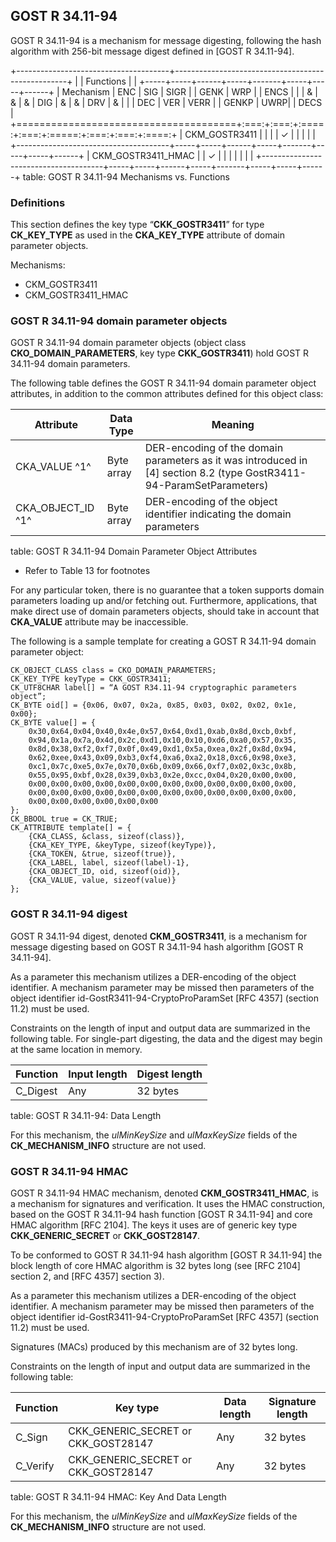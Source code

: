 ## GOST R 34.11-94 

GOST R 34.11-94 is a mechanism for message digesting, following the hash
algorithm with 256-bit message digest defined in [GOST R 34.11-94].

+--------------------------------------+---------------------------------------------------+
|                                      | Functions                                         |
|                                      +-----+-----+------+-----+-------+-----+-----+------+
| Mechanism                            | ENC | SIG | SIGR |     | GENK  | WRP |     | ENCS |
|                                      |  &  |  &  |  &   | DIG |   &   |  &  | DRV |  &   |
|                                      | DEC | VER | VERR |     | GENKP | UWRP|     | DECS |
+======================================+:===:+:===:+:====:+:===:+:=====:+:===:+:===:+:====:+
| CKM_GOSTR3411                        |     |     |      |  ✓  |       |     |     |      |
+--------------------------------------+-----+-----+------+-----+-------+-----+-----+------+
| CKM_GOSTR3411_HMAC                   |     |  ✓  |      |     |       |     |     |      |
+--------------------------------------+-----+-----+------+-----+-------+-----+-----+------+
table: GOST R 34.11-94 Mechanisms vs. Functions

### Definitions 

This section defines the key type “**CKK_GOSTR3411**” for type **CK_KEY_TYPE**
as used in the **CKA_KEY_TYPE** attribute of domain parameter objects.

Mechanisms:

- CKM_GOSTR3411
- CKM_GOSTR3411_HMAC

### GOST R 34.11-94 domain parameter objects

GOST R 34.11-94 domain parameter objects (object class
**CKO_DOMAIN_PARAMETERS**, key type **CKK_GOSTR3411**) hold GOST R 34.11-94
domain parameters. 

The following table defines the GOST R 34.11-94 domain parameter object
attributes, in addition to the common attributes defined for this object class:

| Attribute         | Data Type  | Meaning                                   |
|-------------------|------------|-------------------------------------------|
| CKA_VALUE ^1^     | Byte array | DER-encoding of the domain parameters as it was introduced in [4] section 8.2 (type GostR3411-94-ParamSetParameters) |
| CKA_OBJECT_ID ^1^ | Byte array | DER-encoding of the object identifier indicating the domain parameters  |
table: GOST R 34.11-94 Domain Parameter Object Attributes

- Refer to Table 13 for footnotes

For any particular token, there is no guarantee that a token supports domain
parameters loading up and/or fetching out. Furthermore, applications, that make
direct use of domain parameters objects, should take in account that
**CKA_VALUE** attribute may be inaccessible.

The following is a sample template for creating a GOST R 34.11-94 domain
parameter object:

~~~{.c}
CK_OBJECT_CLASS class = CKO_DOMAIN_PARAMETERS;
CK_KEY_TYPE keyType = CKK_GOSTR3411;
CK_UTF8CHAR label[] = “A GOST R34.11-94 cryptographic parameters object”;
CK_BYTE oid[] = {0x06, 0x07, 0x2a, 0x85, 0x03, 0x02, 0x02, 0x1e, 0x00};
CK_BYTE value[] = {
	0x30,0x64,0x04,0x40,0x4e,0x57,0x64,0xd1,0xab,0x8d,0xcb,0xbf,
	0x94,0x1a,0x7a,0x4d,0x2c,0xd1,0x10,0x10,0xd6,0xa0,0x57,0x35,
	0x8d,0x38,0xf2,0xf7,0x0f,0x49,0xd1,0x5a,0xea,0x2f,0x8d,0x94,
	0x62,0xee,0x43,0x09,0xb3,0xf4,0xa6,0xa2,0x18,0xc6,0x98,0xe3,
	0xc1,0x7c,0xe5,0x7e,0x70,0x6b,0x09,0x66,0xf7,0x02,0x3c,0x8b,
	0x55,0x95,0xbf,0x28,0x39,0xb3,0x2e,0xcc,0x04,0x20,0x00,0x00,
	0x00,0x00,0x00,0x00,0x00,0x00,0x00,0x00,0x00,0x00,0x00,0x00,
	0x00,0x00,0x00,0x00,0x00,0x00,0x00,0x00,0x00,0x00,0x00,0x00,
	0x00,0x00,0x00,0x00,0x00,0x00
};
CK_BBOOL true = CK_TRUE;
CK_ATTRIBUTE template[] = {
    {CKA_CLASS, &class, sizeof(class)},
    {CKA_KEY_TYPE, &keyType, sizeof(keyType)},
    {CKA_TOKEN, &true, sizeof(true)},
    {CKA_LABEL, label, sizeof(label)-1},
    {CKA_OBJECT_ID, oid, sizeof(oid)},
    {CKA_VALUE, value, sizeof(value)}
};
~~~

### GOST R 34.11-94 digest

GOST R 34.11-94 digest, denoted **CKM_GOSTR3411**, is a mechanism for message
digesting based on GOST R 34.11-94 hash algorithm [GOST R 34.11-94].

As a parameter this mechanism utilizes a DER-encoding of the object identifier.
A mechanism parameter may be missed then parameters of the object identifier
id-GostR3411-94-CryptoProParamSet [RFC 4357] (section 11.2) must be used.

Constraints on the length of input and output data are summarized in the
following table. For single-part digesting, the data and the digest may begin at
the same location in memory.

| Function | Input length | Digest length |
|----------|--------------|---------------|
| C_Digest | Any          | 32 bytes      |
table: GOST R 34.11-94: Data Length

For this mechanism, the _ulMinKeySize_ and _ulMaxKeySize_ fields of the
**CK_MECHANISM_INFO** structure are not used.

### GOST R 34.11-94 HMAC

GOST R 34.11-94 HMAC mechanism, denoted **CKM_GOSTR3411_HMAC**, is a mechanism
for signatures and verification. It uses the HMAC construction, based on the
GOST R 34.11-94 hash function [GOST R 34.11-94] and core HMAC algorithm [RFC
2104]. The keys it uses are of generic key type **CKK_GENERIC_SECRET** or
**CKK_GOST28147**.

To be conformed to GOST R 34.11-94 hash algorithm [GOST R 34.11-94] the block
length of core HMAC algorithm is 32 bytes long (see [RFC 2104] section 2, and
[RFC 4357] section 3).

As a parameter this mechanism utilizes a DER-encoding of the object identifier.
A mechanism parameter may be missed then parameters of the object identifier
id-GostR3411-94-CryptoProParamSet [RFC 4357] (section 11.2) must be used.

Signatures (MACs) produced by this mechanism are of 32 bytes long.

Constraints on the length of input and output data are summarized in the
following table:

| Function | Key type                    | Data length | Signature length  |
|----------|-----------------------------|-------------|-------------------|
| C_Sign   | CKK_GENERIC_SECRET or CKK_GOST28147 | Any | 32 bytes          |
| C_Verify | CKK_GENERIC_SECRET or CKK_GOST28147 | Any | 32 bytes          |
table: GOST R 34.11-94 HMAC: Key And Data Length

For this mechanism, the _ulMinKeySize_ and _ulMaxKeySize_ fields of the
**CK_MECHANISM_INFO** structure are not used.
